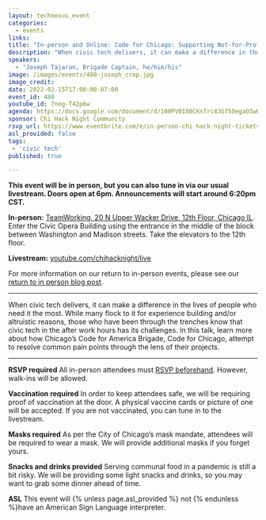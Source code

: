 ```yaml
---
layout: technexus_event
categories:
  - events
links: 
title: "In-person and Online: Code for Chicago: Supporting Not-for-Profit Organizations"
description: "When civic tech delivers, it can make a difference in the lives of people who need it the most. While many flock to it for experience building and/or altruistic reasons, those who have been through the trenches know that civic tech in the after work hours has its challenges. In this talk, learn more about how Chicago’s Code for America Brigade, Code for Chicago, attempt to resolve common pain points through the lens of their projects."
speakers:
  - "Joseph Tajaran, Brigade Captain, he/him/his"
image: /images/events/480-joseph_crop.jpg
image_credit: 
date: 2022-02-15T17:00:00-07:00
event_id: 480
youtube_id: 7nog-T42p6w
agenda: https://docs.google.com/document/d/100PV0I80CKnTrc43Gf50egaO3wBAe1q50jr3Ta5Kob0/edit?usp=sharing
sponsor: Chi Hack Night Community
rsvp_url: https://www.eventbrite.com/e/in-person-chi-hack-night-tickets-207988107027
asl_provided: false
tags: 
 - 'civic tech'
published: true

---
```


**This event will be in person, but you can also tune in via our usual livestream. Doors open at 6pm. Announcements will start around 6:20pm CST.**

**In-person:** <a href='https://www.google.com/maps/place/TechNexus+Venture+Collaborative/@41.8835673,-87.6394085,17z/data=!3m1!4b1!4m5!3m4!1s0x880e2d5be57f04c5:0xa87e47e177660090!8m2!3d41.8835673!4d-87.6372198'>TeamWorking, 20 N Upper Wacker Drive, 12th Floor, Chicago IL</a>. Enter the Civic Opera Building using the entrance in the middle of the block between Washington and Madison streets. Take the elevators to the 12th floor.

**Livestream:** <a href='https://youtube.com/chihacknight/live'>youtube.com/chihacknight/live</a>

For more information on our return to in-person events, please see our [return to in person blog post](/blog/2021/11/09/2021-return-to-in-person.html). 

---

When civic tech delivers, it can make a difference in the lives of people who need it the most. While many flock to it for experience building and/or altruistic reasons, those who have been through the trenches know that civic tech in the after work hours has its challenges. In this talk, learn more about how Chicago’s Code for America Brigade, Code for Chicago, attempt to resolve common pain points through the lens of their projects.


---

**RSVP required** All in-person attendees must [RSVP beforehand]({{page.rsvp_url}}). However, walk-ins will be allowed.

**Vaccination required** In order to keep attendees safe, we will be requiring proof of vaccination at the door. A physical vaccine cards or picture of one will be accepted. If you are not vaccinated, you can tune in to the livestream.

**Masks required** As per the City of Chicago’s mask mandate, attendees will be required to wear a mask. We will provide additional masks if you forget yours.

**Snacks and drinks provided** Serving communal food in a pandemic is still a bit risky. We will be providing some light snacks and drinks, so you may want to grab some dinner ahead of time.

**ASL** This event will {% unless page.asl_provided %} not {% endunless %}have an American Sign Language interpreter.
